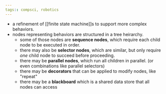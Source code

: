 ```yaml
---
tags:: compsci, robotics
---
```


- a refinement of [[finite state machine]]s to support more complex behaviors.
- nodes representing behaviors are structured in a tree heirarchy.
	- some of those nodes are **sequence nodes**, which require each child node to be executed in order.
	- there may also be **selector nodes**, which are similar, but only require _one_ child node to succeed before proceeding.
	- there may be **parallel nodes**, which run all children in parallel. (or even combinations like parallel selectors)
	- there may be **decorators** that can be applied to modify nodes, like "repeat"
	- there may be a **blackboard** which is a shared data store that all nodes can access